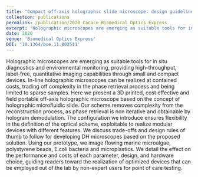 ```yaml
---
title: "Compact off-axis holographic slide microscope: design guidelines"
collection: publications
permalink: /publication/2020_Cacace_Biomedical_Optics_Express
excerpt: 'Holographic microscopes are emerging as suitable tools for in situ diagnostics and environmental monitoring, providing high-throughput, label-free, quantitative imaging capabilities through small and compact devices. In-line holographic microscopes can be realized at contained costs, trading off complexity in the phase retrieval process and being limited to sparse samples. Here we present a 3D printed, cost effective and field portable off-axis holographic microscope based on the concept of holographic microfluidic slide. Our scheme removes complexity from the reconstruction process, as phase retrieval is non iterative and obtainable by hologram demodulation. The configuration we introduce ensures flexibility in the definition of the optical scheme, exploitable to realize modular devices with different features. We discuss trade-offs and design rules of thumb to follow for developing DH microscopes based on the proposed solution. Using our prototype, we image flowing marine microalgae, polystyrene beads, E.coli bacteria and microplastics. We detail the effect on the performance and costs of each parameter, design, and hardware choice, guiding readers toward the realization of optimized devices that can be employed out of the lab by non-expert users for point of care testing.'
date: 2020
venue: 'Biomedical Optics Express'
DOI: '10.1364/boe.11.002511'
---
```

Holographic microscopes are emerging as suitable tools for in situ diagnostics and environmental monitoring, providing high-throughput, label-free, quantitative imaging capabilities through small and compact devices. In-line holographic microscopes can be realized at contained costs, trading off complexity in the phase retrieval process and being limited to sparse samples. Here we present a 3D printed, cost effective and field portable off-axis holographic microscope based on the concept of holographic microfluidic slide. Our scheme removes complexity from the reconstruction process, as phase retrieval is non iterative and obtainable by hologram demodulation. The configuration we introduce ensures flexibility in the definition of the optical scheme, exploitable to realize modular devices with different features. We discuss trade-offs and design rules of thumb to follow for developing DH microscopes based on the proposed solution. Using our prototype, we image flowing marine microalgae, polystyrene beads, E.coli bacteria and microplastics. We detail the effect on the performance and costs of each parameter, design, and hardware choice, guiding readers toward the realization of optimized devices that can be employed out of the lab by non-expert users for point of care testing.
